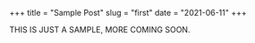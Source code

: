+++
title = "Sample Post"
slug = "first"
date = "2021-06-11"
+++

THIS IS JUST A SAMPLE, MORE COMING SOON.
